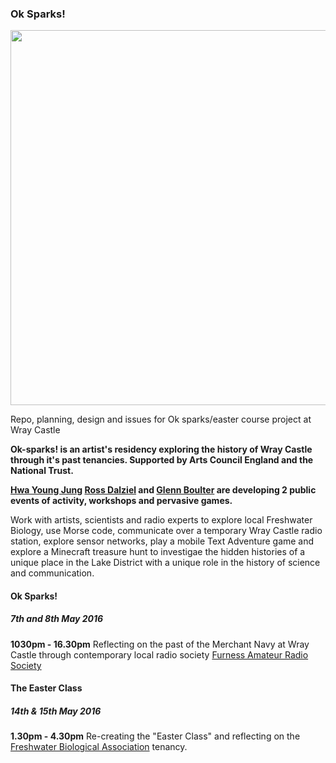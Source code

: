 ### Ok Sparks!

<img src="http://slyrabbit.net/wp-content/uploads/2015/10/LLcover-360x360.jpg" width="600">

Repo, planning, design and issues for Ok sparks/easter course project at Wray Castle

**Ok-sparks! is an artist's residency exploring the history of Wray Castle through it's past tenancies. Supported by Arts Council England and the National Trust.** 

**[Hwa Young Jung](http://slyrabbit.net/) [Ross Dalziel](http://cheapjack.org.uk) and [Glenn Boulter](http://glennboulter.net/) are developing 2 public events of activity, workshops and pervasive games.**

Work with artists, scientists and radio experts to explore local Freshwater Biology, use Morse code, communicate over a temporary Wray Castle radio station, explore sensor networks, play a mobile Text Adventure game and explore a Minecraft treasure hunt to investigae the hidden histories of a unique place in the Lake District with a unique role in the history of science and communication. 

#### Ok Sparks!
##### 7th and 8th May 2016
**1030pm - 16.30pm**
Reflecting on the past of the Merchant Navy at Wray Castle through contemporary local radio society [Furness Amateur Radio Society](http://www.fars.org.uk/)

#### The Easter Class
##### 14th & 15th May 2016
**1.30pm - 4.30pm**
Re-creating the "Easter Class" and reflecting on the [Freshwater Biological Association](http://www.fba.org.uk/) tenancy. 



